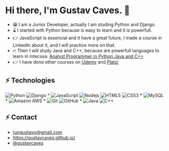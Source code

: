 # Hi there, I'm Gustav Caves. 👋


- 😁 I am a Junior Developer, actually I am studing Python and Django.
- ⌛ I started with Python because is easy to learn and it is powerfull. 
- 👉 JavaScript is essencial and it have a great future, I made a course in LinkedIn about it, and I will practice more on that.
- 🔥 Then I will study Java and C++, because are powerfull languages to learn in intecssa: [Analyst Programmer in Python Java and C++](https://www.intecssa.com/formacion/analista-programador-en-desarrollo-de-aplicaciones-corporativas-con-java-python-y-c/)
- 👉 I have done other courses on [Udemy](https://www.udemy.com) and [Platzi](https://www.platzi.com)

## ⚡ Technologies

![Python](https://img.shields.io/badge/-Python-black?style=flat-square&logo=python)
![Django](https://img.shields.io/badge/-Django-black?style=flat-square&logo=django) *
![JavaScript](https://img.shields.io/badge/-JavaScript-black?style=flat-square&logo=javascript)
![Nodejs](https://img.shields.io/badge/-Nodejs-black?style=flat-square&logo=Node.js)
![HTML5](https://img.shields.io/badge/-HTML5-E34F26?style=flat-square&logo=html5&logoColor=white)
![CSS3](https://img.shields.io/badge/-CSS3-1572B6?style=flat-square&logo=css3) *
![MySQL](https://img.shields.io/badge/-MySQL-black?style=flat-square&logo=mysql) *
![Amazon AWS](https://img.shields.io/badge/Amazon%20AWS-232F3E?style=flat-square&logo=amazon-aws) *
![Git](https://img.shields.io/badge/-Git-black?style=flat-square&logo=git)
![GitHub](https://img.shields.io/badge/-GitHub-181717?style=flat-square&logo=github) *
![Java](https://img.shields.io/badge/-Java-black?style=flat-square&logo=java)
![C++](https://img.shields.io/badge/-C++-black?style=flat-square&logo=c%2B%2B)

## ⚡ Contact

- rungustavo@gmail.com
- https://gustavcaves.github.io/
- [@gustavcaves](https://twitter.com/gustavcaves)

<!--
- [linktree](https://linktr.ee/gustavcaves)
-->

<!--
**gustavcaves/gustavcaves** is a ✨ _special_ ✨ repository because its `README.md` (this file) appears on your GitHub profile.

Here are some ideas to get you started:

- 🔭 I’m currently working on ...
- 🌱 I’m currently learning ...
- 👯 I’m looking to collaborate on ...
- 🤔 I’m looking for help with ...
- 💬 Ask me about ...
- 📫 How to reach me: ...
- 😄 Pronouns: ...
- ⚡ Fun fact: ...
-->
